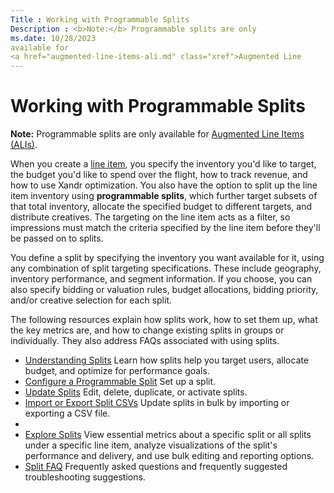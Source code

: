 ```yaml
---
Title : Working with Programmable Splits
Description : <b>Note:</b> Programmable splits are only
ms.date: 10/28/2023
available for
<a href="augmented-line-items-ali.md" class="xref">Augmented Line
---
```



# Working with Programmable Splits





<b>Note:</b> Programmable splits are only
available for
<a href="augmented-line-items-ali.md" class="xref">Augmented Line
Items (ALIs)</a>.



When you create a
<a href="create-an-augmented-line-item-ali.md" class="xref"
title="You create augmented line items (ALIs) to define your financial relationship with an advertiser, set up targeting for an advertising campaign, and schedule your advertisements to run.">line
item</a>, you specify the inventory you'd like to target, the budget
you'd like to spend over the flight, how to track revenue, and how to
use Xandr optimization. You also have the option
to split up the line item inventory using **programmable splits**, which
further target subsets of that total inventory, allocate the specified
budget to different targets, and distribute creatives. The targeting on
the line item acts as a filter, so impressions must match the criteria
specified by the line item before they'll be passed on to splits.

You define a split by specifying the inventory you want available for
it, using any combination of split targeting specifications. These
include geography, inventory performance, and segment information. If
you choose, you can also specify bidding or valuation rules, budget
allocations, bidding priority, and/or creative selection for each split.

The following resources explain how splits work, how to set them up,
what the key metrics are, and how to change existing splits in groups or
individually. They also address FAQs associated with using splits.

- <a href="understanding-splits.md" class="xref">Understanding
  Splits</a> Learn how splits help you target users, allocate budget,
  and optimize for performance goals.
- <a href="configure-a-programmable-split.md" class="xref"
  title="You can use programmable splits to refine line item targeting and dynamically adjust bids, budget allocation, and creative allocation across a line item&#39;s targeted inventory. Splits are recommended if you have sophisticated targeting requirements.">Configure
  a Programmable Split</a> Set up a split.
- <a href="update-splits.md" class="xref">Update Splits</a> Edit,
  delete, duplicate, or activate splits.
- <a href="import-or-export-split-csvs.md" class="xref">Import or Export
  Split CSVs</a> Update splits in bulk by importing or exporting a CSV
  file.
- 
- <a href="explore-splits.md" class="xref">Explore Splits</a> View
  essential metrics about a specific split or all splits under a
  specific line item, analyze visualizations of the split's performance
  and delivery, and use bulk editing and reporting options.
- <a href="split-faqs.md" class="xref">Split FAQ</a> Frequently asked
  questions and frequently suggested troubleshooting suggestions.




